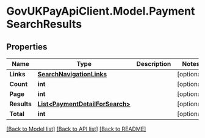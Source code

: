 # GovUKPayApiClient.Model.PaymentSearchResults

## Properties

Name | Type | Description | Notes
------------ | ------------- | ------------- | -------------
**Links** | [**SearchNavigationLinks**](SearchNavigationLinks.md) |  | [optional] 
**Count** | **int** |  | [optional] 
**Page** | **int** |  | [optional] 
**Results** | [**List&lt;PaymentDetailForSearch&gt;**](PaymentDetailForSearch.md) |  | [optional] 
**Total** | **int** |  | [optional] 

[[Back to Model list]](../README.md#documentation-for-models) [[Back to API list]](../README.md#documentation-for-api-endpoints) [[Back to README]](../README.md)

